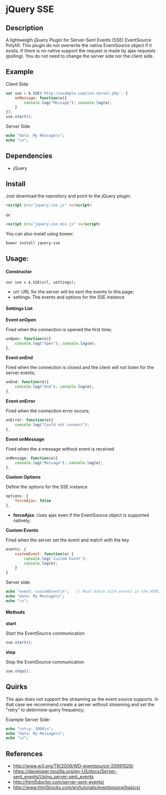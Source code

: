 # jQuery SSE 

## Description

A lightweigth jQuery Plugin for Server-Sent Events (SSE) EventSource Polyfill. 
This plugin do not overwrite the native EventSource object if it exists. 
If there is no native support the request is made by ajax requests (polling).
You do not need to change the server side nor the client side.

## Example

Client Side

```javascript
var sse = $.SSE('http://example.com/sse-server.php', {
	onMessage: function(e){ 
		console.log("Message"); console.log(e); 
	}
});
sse.start();
```

Server Side

```php
echo "data: My Message\n";
echo "\n";
```

## Dependencies

* jQuery

## Install

Just download the repository and point to the jQuery plugin:

```html
<script src="jquery.sse.js" ></script>
```

or

```html
<script src="jquery.sse.min.js" ></script>
```

You can also install using bower:

```bash
bower install jquery-sse
```

## Usage:

#### Constructor

```
var sse = $.SSE(url, settings);
```

* url: URL for the server will be sent the events to this page;
* settings: The events and options for the SSE instance

#### Settings List

**Event onOpen**

Fired when the connection is opened the first time;

```javascript
onOpen: function(e){ 
	console.log("Open"); console.log(e); 
},
```

**Event onEnd**

Fired when the connection is closed and the client will not listen for the server events;

```javascript
onEnd: function(e){ 
	console.log("End"); console.log(e); 
},
```

**Event onError**

Fired when the connection error occurs;

```javascript
onError: function(e){ 
	console.log("Could not connect"); 
},
```

**Event onMessage**

Fired when the a message without event is received

```javascript
onMessage: function(e){ 
	console.log("Message"); console.log(e); 
},
```

**Custom Options**

Define the options for the SSE instance

```javascript
options: {
	forceAjax: false
},
```

* **forceAjax**: Uses ajax even if the EventSource object is supported natively;


**Custom Events**

Fired when the server set the event and match with the key

```javascript
events: {
	customEvent: function(e) {
		console.log('Custom Event');
		console.log(e);
	}	
}
```

Server side:

```php
echo "event: customEvent\n";   // Must match with events in the HTML.
echo "data: My Message\n";
echo "\n";
```

#### Methods

**start**

Start the EventSource communication

```javascript
sse.start();
```

**stop**

Stop the EventSource communication

```javascript
sse.stop();
```


## Quirks

The ajax does not support the streaming as the event source supports. In that case we recommend
create a server without streaming and set the "retry" to determine query frequency;

Example Server Side:

```php
echo "retry: 3000\n";
echo "data: My Message\n";
echo "\n";
```

## References

* http://www.w3.org/TR/2009/WD-eventsource-20091029/
* https://developer.mozilla.org/en-US/docs/Server-sent_events/Using_server-sent_events
* http://html5doctor.com/server-sent-events/
* http://www.html5rocks.com/en/tutorials/eventsource/basics/



